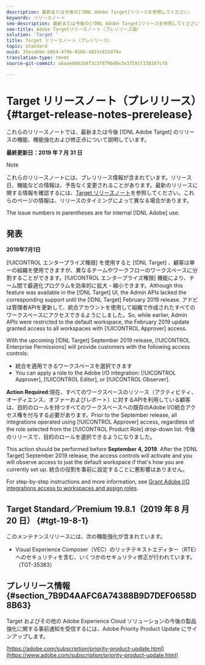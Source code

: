 ```yaml
---
description: 最新または今後の[!DNL Adobe Target]リリースを参照してください。
keywords: リリースノート
seo-description: 最新または今後の[!DNL Adobe Target]リリースを参照してください。
seo-title: Adobe Targetリリースノート（プレリリース版）
solution: 'Target '
title: Target リリースノート（プレリリース）
topic: Standard
uuid: 35ecabbe-b8b4-479b-9266-4823c831d79a
translation-type: tm+mt
source-git-commit: a6aae8602b8f3c3f879bd6e3e37591f330197cf8

---
```



# Target リリースノート（プレリリース）{#target-release-notes-prerelease}

これらのリリースノートでは、最新または今後 [!DNL Adobe Target] のリリースの機能、機能強化および修正点について説明しています。

**最終更新日：2019 年 7 月 31 日**

>[!NOTE]
>
>これらのリリースノートには、プレリリース情報が含まれています。リリース日、機能などの情報は、予告なく変更されることがあります。最新のリリースに関する情報を確認するには、[Target リリースノート](release-notes.md)を参照してください。これらのページの情報は、リリースのタイミングによって異なる場合があります。
>
>The issue numbers in parentheses are for internal [!DNL Adobe] use.

## 発表

**2019年7月1日**

[!UICONTROL エンタープライズ権限] を使用すると [!DNL Target] 、顧客は単一の組織を使用できますが、異なるチームやワークフローのワークスペースに分割することができます。[!UICONTROL エンタープライズ権限] 機能により、チーム間で最適化プログラムを効率的に拡大・縮小できます。Although this feature was available in the [!DNL Target] UI, the Admin APIs lacked the corresponding support until the [!DNL Target] February 2019 release. アドビは管理者APIを更新して、統合アカウントを使用して組織で作成されたすべてのワークスペースにアクセスできるようにしました。So, while earlier, Admin APIs were restricted to the default workspace, the February 2019 update granted access to all workspaces with [!UICONTROL Approver] access.

With the upcoming [!DNL Target] September 2019 release, [!UICONTROL Enterprise Permissions] will provide customers with the following access controls:

* 統合を適用できるワークスペースを選択できます
* You can apply a role to the Adobe I/O integration: [!UICONTROL Approver], [!UICONTROL Editor], or [!UICONTROL Observer].

**Action Required**:現在、すべてのワークスペースのリソース（アクティビティ、オーディエンス、オファーおよびレポート）に対するAPIを利用している顧客は、目的のロールを持つすべてのワークスペースへの既存のAdobe I/O統合アクセス権を付与する必要があります。Prior to the September release, all integrations operated using [!UICONTROL Approver] access, regardless of the role selected from the [!UICONTROL Product Role] drop-down list. 今後のリリースで、目的のロールを選択できるようになりました。

This action should be performed before **September 4, 2019**. After the [!DNL Target] September 2019 release, the access controls will activate and you will observe access to just the default workspace if that's how you are currently set up. 統合の役割を事前に設定することに悪影響はありません。

For step-by-step instructions and more information, see [Grant Adobe I/O integrations access to workspaces and assign roles](/help/administrating-target/c-user-management/property-channel/configure-adobe-io-integration.md).

## Target Standard／Premium 19.8.1（2019 年 8 月 20 日） {#tgt-19-8-1}

このメンテナンスリリースには、次の機能強化が含まれています。

* Visual Experience Composer（VEC）のリッチテキストエディター（RTE）へのセキュリティを含む、いくつかのセキュリティ修正が行われています。（TGT-35383）

## プレリリース情報 {#section_7B9D4AAFC6A74388B9D7DEF0658D8B63}

Target およびその他の Adobe Experience Cloud ソリューションの今後の製品強化に関する事前通知を受信するには、Adobe Priority Product Update にサインアップします。

[https://adobe.com/subscription/priority-product-update.html](https://www.adobe.com/subscription/priority-product-update.html)
